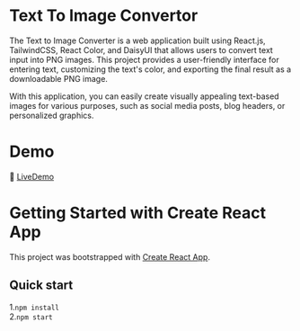 # Text To Image Convertor
The Text to Image Converter is a web application built using React.js, TailwindCSS, React Color, and DaisyUI that allows users to convert text input into PNG images. This project provides a user-friendly interface for entering text, customizing the text's color, and exporting the final result as a downloadable PNG image.

With this application, you can easily create visually appealing text-based images for various purposes, such as social media posts, blog headers, or personalized graphics.


# Demo
🚀 [LiveDemo](https://text2image-convertor.netlify.app/)

# Getting Started with Create React App

This project was bootstrapped with [Create React App](https://github.com/facebook/create-react-app).
## Quick start

1.`npm install`\
2.`npm start`

